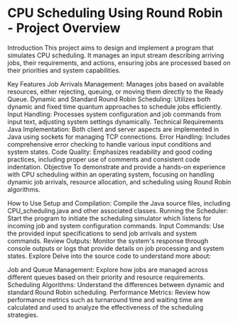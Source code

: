# CPU Scheduling Using Round Robin - Project Overview

Introduction
This project aims to design and implement a program that simulates CPU scheduling. It manages an input stream describing arriving jobs, their requirements, and actions, ensuring jobs are processed based on their priorities and system capabilities.

Key Features
Job Arrivals Management: Manages jobs based on available resources, either rejecting, queuing, or moving them directly to the Ready Queue.
Dynamic and Standard Round Robin Scheduling: Utilizes both dynamic and fixed time quantum approaches to schedule jobs efficiently.
Input Handling: Processes system configuration and job commands from input text, adjusting system settings dynamically.
Technical Requirements
Java Implementation: Both client and server aspects are implemented in Java using sockets for managing TCP connections.
Error Handling: Includes comprehensive error checking to handle various input conditions and system states.
Code Quality: Emphasizes readability and good coding practices, including proper use of comments and consistent code indentation.
Objective
To demonstrate and provide a hands-on experience with CPU scheduling within an operating system, focusing on handling dynamic job arrivals, resource allocation, and scheduling using Round Robin algorithms.

How to Use
Setup and Compilation: Compile the Java source files, including CPU_scheduling.java and other associated classes.
Running the Scheduler: Start the program to initiate the scheduling simulator which listens for incoming job and system configuration commands.
Input Commands: Use the provided input specifications to send job arrivals and system commands.
Review Outputs: Monitor the system's response through console outputs or logs that provide details on job processing and system states.
Explore
Delve into the source code to understand more about:

Job and Queue Management: Explore how jobs are managed across different queues based on their priority and resource requirements.
Scheduling Algorithms: Understand the differences between dynamic and standard Round Robin scheduling.
Performance Metrics: Review how performance metrics such as turnaround time and waiting time are calculated and used to analyze the effectiveness of the scheduling strategies.
